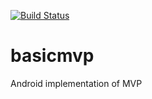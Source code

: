 [![Build Status](https://travis-ci.org/alkathirikhalid/basicmvp.svg?branch=master)](https://travis-ci.org/alkathirikhalid/basicmvp)
# basicmvp
Android implementation of MVP

